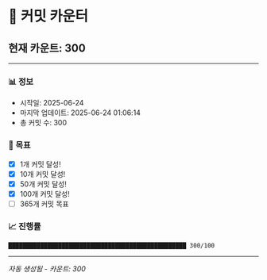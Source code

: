 # 🔢 커밋 카운터

## 현재 카운트: 300

---

### 📊 정보
- 시작일: 2025-06-24
- 마지막 업데이트: 2025-06-24 01:06:14
- 총 커밋 수: 300

### 🎯 목표
- [x] 1개 커밋 달성!
- [x] 10개 커밋 달성!
- [x] 50개 커밋 달성!
- [x] 100개 커밋 달성!
- [ ] 365개 커밋 목표

### 📈 진행률
```
██████████████████████████████████████████████████ 300/100
```

---
*자동 생성됨 - 카운트: 300*
